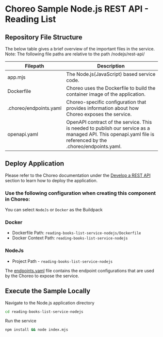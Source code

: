 # Choreo Sample Node.js REST API - Reading List

## Repository File Structure

The below table gives a brief overview of the important files in the service.\
Note: The following file paths are relative to the path /nodejs/rest-api/

| Filepath               | Description                                                                                                                                                  |
| ---------------------- | ------------------------------------------------------------------------------------------------------------------------------------------------------------ |
| app.mjs                | The Node.js(JavaScript) based service code.                                                                                                                  |
| Dockerfile             | Choreo uses the Dockerfile to build the container image of the application.                                                                                  |
| .choreo/endpoints.yaml | Choreo-specific configuration that provides information about how Choreo exposes the service.                                                                |
| openapi.yaml           | OpenAPI contract of the service. This is needed to publish our service as a managed API. This openapi.yaml file is referenced by the .choreo/endpoints.yaml. |

## Deploy Application

Please refer to the Choreo documentation under the [Develop a REST API](https://wso2.com/choreo/docs/develop-components/develop-services/develop-a-rest-api/#step-1-create-a-service-component-from-a-dockerfile) section to learn how to deploy the application.

### Use the following configuration when creating this component in Choreo:


You can select `NodeJs` or `Docker` as the Buildpack

### Docker
- Dockerfile Path: `reading-books-list-service-nodejs/Dockerfile`
- Docker Context Path: `reading-books-list-service-nodejs`

### NodeJs
- Project Path - `reading-books-list-service-nodejs`

The [endpoints.yaml](.choreo/endpoints.yaml) file contains the endpoint configurations that are used by the Choreo to expose the service.

## Execute the Sample Locally

Navigate to the Node.js application directory

```bash
cd reading-books-list-service-nodejs
```

Run the service

```bash
npm install && node index.mjs
```
